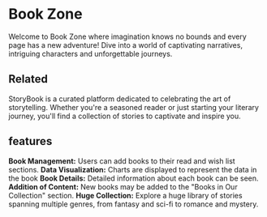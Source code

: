 # Book Zone

Welcome to Book Zone where imagination knows no bounds and every page has a new adventure! Dive into a world of captivating narratives, intriguing characters and unforgettable journeys.

## Related
StoryBook is a curated platform dedicated to celebrating the art of storytelling. Whether you're a seasoned reader or just starting your literary journey, you'll find a collection of stories to captivate and inspire you.

## features

**Book Management:** Users can add books to their read and wish list sections.
**Data Visualization:** Charts are displayed to represent the data in the book
**Book Details:** Detailed information about each book can be seen.
**Addition of Content:** New books may be added to the "Books in Our Collection" section.
**Huge Collection:** Explore a huge library of stories spanning multiple genres, from fantasy and sci-fi to romance and mystery.